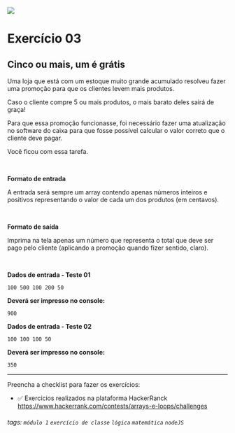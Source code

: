 ![](https://i.imgur.com/xG74tOh.png)

# Exercício 03

## Cinco ou mais, um é grátis

Uma loja que está com um estoque muito grande acumulado resolveu fazer uma promoção para que os clientes levem mais produtos.

Caso o cliente compre 5 ou mais produtos, o mais barato deles sairá de graça!

Para que essa promoção funcionasse, foi necessário fazer uma atualização no software do caixa para que fosse possível calcular o valor correto que o cliente deve pagar.

Você ficou com essa tarefa.

<br>

**Formato de entrada**

A entrada será sempre um array contendo apenas números inteiros e positivos representando o valor de cada um dos produtos (em centavos).

<br>

**Formato de saída**

Imprima na tela apenas um número que representa o total que deve ser pago pelo cliente (aplicando a promoção quando fizer sentido, claro).

<br>

**Dados de entrada - Teste 01**

```
100 500 100 200 50
```

**Deverá ser impresso no console:**

```
900
```

**Dados de entrada - Teste 02**

```
100 100 100 50
```

**Deverá ser impresso no console:**

```
350
```

---

Preencha a checklist para fazer os exercícios:

-   ✅ Exercícios realizados na plataforma HackerRanck
    https://www.hackerrank.com/contests/arrays-e-loops/challenges

###### tags: `módulo 1` `exercício de classe` `lógica` `matemática` `nodeJS`
